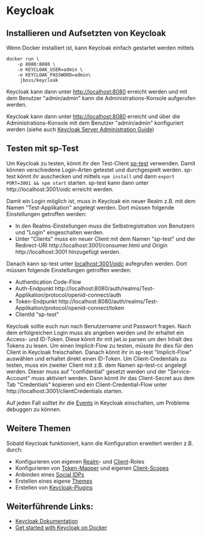 # Keycloak
## Installieren und Aufsetzten von Keycloak

Wenn Docker installiert ist, kann Keycloak einfach gestartet werden mittels

```
docker run \
	-p 8080:8080 \
	-e KEYCLOAK_USER=admin \
	-e KEYCLOAK_PASSWORD=admin\
	 jboss/keycloak
```

Keycloak kann dann unter [http://localhost:8080](http://localhost:8080) erreicht werden und mit dem Benutzer "admin/admin" kann die Administrations-Konsole aufgerufen werden.


Keycloak kann dann unter [http://localhost:8080](http://localhost:8080) erreicht und über die Administrations-Konsole mit dem Benutzer "admin/admin" konfiguriert werden (siehe auch [Keycloak Server Administration Guide](https://www.keycloak.org/docs/latest/server_admin/index.html))

## Testen mit sp-Test

Um Keycloak zu testen, könnt ihr den Test-Client [sp-test](https://github.com/lizzyTheLizard/sp-test) verwenden. Damit können verschiedene Login-Arten getestet und durchgespielt werden. sp-test könnt ihr auschecken und mittels ```npm install``` und dann ```export PORT=3001 && npm start``` starten. sp-test kann dann unter http://localhost:3001/oidc erreicht werden. 

Damit ein Login möglich ist, muss in Keycloak ein neuer Realm z.B. mit dem Namen "Test-Applikation" angelegt werden. Dort müssen folgende Einstellungen getroffen werden:

* In den Realms-Einstellungen muss die Selbstregistration von Benutzern und "Login" eingeschalten werden.
* Unter "Clients" muss ein neuer Client mit dem Namen "sp-test" und der Redirect-URI http://localhost:3001/consumer.html und Origin http://localhost:3001 hinzugefügt werden.

Danach kann sp-test unter [localhost:3001/oidc](http://localhost:3001/oidc) aufegrufen werden. Dort müssen folgende Einstellungen getroffen werden:
* Authentication Code-Flow
* Auth-Endpunkt http://localhost:8080/auth/realms/Test-Applikation/protocol/openid-connect/auth
* Token-Endpunkt http://localhost:8080/auth/realms/Test-Applikation/protocol/openid-connect/token
* ClientId "sp-test"

Keycloak sollte euch nun nach Benutzername und Passwort fragen. Nach dem erfolgreichen Login muss als  angeben werden und ihr erhaltet ein Access- und ID-Token. Diese könnt ihr mit jwt.io parsen um den Inhalt des Tokens zu lesen. Um einen Implicit-Flow zu testen, müsste ihr dies für den Client in Keycloak freischalten. Danach könnt ihr in sp-test "Implicit-Flow" auswählen und erhaltet direkt einen ID-Token. Um Client-Credentials zu testen, muss ein zweiter Client mit z.B. dem Namen sp-test-cc angelegt werden. Dieser muss auf "confidential" gesetzt werden und der "Service-Account" muss aktiviert werden. Dann könnt ihr das Client-Secret aus dem Tab "Credentials" kopieren und ein Client-Credential-Flow unter http://localhost:3001/clientCredentials starten.

Auf jeden Fall solltet ihr die [Events](https://www.keycloak.org/docs/latest/server_admin/index.html#auditing-and-events) in Keycloak einschalten, um Probleme debuggen zu können. 

## Weitere Themen

Sobald Keycloak funktioniert, kann die Konfiguration erweitert werden z.B. durch:

* Konfigurieren von eigenen [Realm](https://www.keycloak.org/docs/latest/server_admin/#realm-roles)- und [Client](https://www.keycloak.org/docs/latest/server_admin/#client-roles)-Roles
* Konfigurieren von [Token-Mapper](https://www.keycloak.org/docs/latest/server_admin/#_protocol-mappers) und eigenen [Client-Scopes](https://www.keycloak.org/docs/latest/server_admin/#_client_scopes)
* Anbinden eines [Social IDPs](https://www.keycloak.org/docs/latest/server_admin/index.html#social-identity-providers)
* Erstellen eines eigene [Themes](https://www.keycloak.org/docs/latest/server_development/index.html#_themes)
* Erstellen von [Keycloak-Plugins](https://www.keycloak.org/docs/latest/server_development/index.html#_extensions)

## Weiterführende Links:
* [Keycloak Dokumentation](https://www.keycloak.org/documentation)
* [Get started with Keycloak on Docker](https://www.keycloak.org/getting-started/getting-started-docker)

